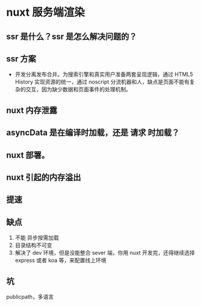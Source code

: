 # nuxt 服务端渲染

## ssr 是什么？ssr 是怎么解决问题的？

## ssr 方案

- 开发分离发布合并。为搜索引擎和真实用户准备两套呈现逻辑，通过 HTML5 History 实现资源的统一，通过 noscript 分流机器和人，缺点是页面不能有复杂的交互，因为缺少数据和页面事件的处理机制。

## nuxt 内存泄露

## asyncData 是在编译时加载，还是 请求 时加载？

## nuxt 部署。

## nuxt 引起的内存溢出

## 提速

## 缺点

1.  不能 异步按需加载
2.  目录结构不可变
3.  解决了 dev 环境，但是没能整合 sever 端，你用 nuxt 开发完，还得继续选择 express 或者 koa 等，来配置线上环境

## 坑

publicpath，多语言

